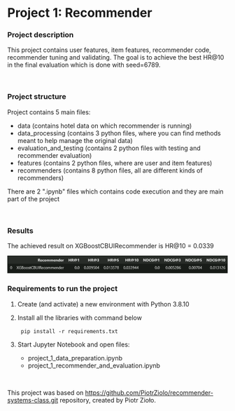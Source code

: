 # Project 1: Recommender

### Project description

This project contains user features, item features, recommender code, recommender tuning and validating. The goal is to achieve the best HR@10 in the final evaluation which is done with seed=6789.

<br>

### Project structure

Project contains 5 main files:
- data (contains hotel data on which recommender is running)
- data_processing (contains 3 python files, where you can find methods meant to help manage the original data)
- evaluation_and_testing (contains 2 python files with testing and recommender evaluation)
- features (contains 2 python files, where are user and item features)
- recommenders (contains 8 python files, all are different kinds of recommenders)

There are 2 ".ipynb" files which contains code execution and they are main part of the project

<br>

### Results

The achieved result on XGBoostCBUIRecommender is HR@10 = 0.0339

<img src="assets/version2_xgboost_result.png">

<br>

### Requirements to run the project

1. Create (and activate) a new environment with Python 3.8.10

2. Install all the libraries with command below
 
    ```
     pip install -r requirements.txt
    ```

3. Start Jupyter Notebook and open files:

	- project_1_data_preparation.ipynb
    - project_1_recommender_and_evaluation.ipynb

<br>

This project was based on https://github.com/PiotrZiolo/recommender-systems-class.git repository, created by Piotr Zioło.